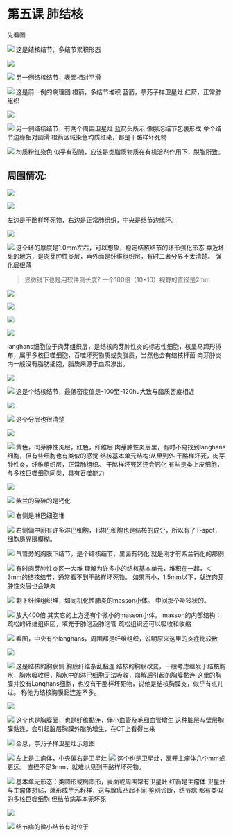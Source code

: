 # 第五课 肺结核
先看图

![](./_image/48727c5cd40c8897019e9080a9d0720.jpg)
这是结核结节，多结节累积形态

![](./_image/92e2831a27bc8f13ef06788b3b66e2d.jpg)

![](./_image/3a01ea1a413f6f0f506ab953237f5c8.jpg)
另一例结核结节，表面相对平滑

![](./_image/59646383ce9f486fb08a4e58e834059.jpg)
这是前一例的病理图
橙箭，多结节堆积
蓝箭，芋艿子样卫星灶
红箭，正常肺组织

![](./_image/1a41835c01635045bb7ce1a6f71a1ee.jpg)

![](./_image/182ac9340152b12883731aa92d3f2a8.jpg)
另一例结核结节，有两个周围卫星灶
蓝箭头所示
像腺泡结节包裹形成
单个结节边缘相对圆滑
橙箭区域染色均质红染，都是干酪样坏死物

![](./_image/9e6b6b86c3a9f717ada7032adc83802.jpg)
均质粉红染色
似乎有裂隙，应该是类脂质物质在有机溶剂作用下，脱脂所致。

## 周围情况:

![](./_image/4ac9b9543c9d0adf92a565beaabe572.jpg)

![](./_image/a7139e469ce2ebd9b18ed2125fa2169.jpg)

左边是干酪样坏死物，右边是正常肺组织，中央是结节边缘环。

![](./_image/d1428f0fc1771960c0e1e7840890bdf.jpg)

![](./_image/9702506eaa10db283949dce4c939642.jpg)
这个环的厚度是1.0mm左右，可以想象，稳定结核结节的环形强化形态
靠近坏死的地方，是肉芽肿性炎层，再外面是纤维组织层，有时二者分界不太清楚。
强化层很薄
> 显微镜下也是用软件测长度?
> 一个100倍（10×10）视野的直径是2mm

![](./_image/6fadb13d5904810c3398045bc1a843a.jpg)

![](./_image/c163366a223f79e2a35835e1de02a29.jpg)

![](./_image/f5de7a120965e694638f1e2b4203080.jpg)

![](./_image/c62eee95aefcf894b624638130fce5c.jpg)

langhans细胞位于肉芽组织层，是结核肉芽肿性炎的标志性细胞，核呈马蹄形排布，属于多核巨噬细胞，吞噬坏死物质或类脂质，当然也会有结核杆菌
肉芽肿炎内一般没有脂肪细胞，脂质来源于血浆渗出。


![](./_image/b51654a73d601079cdc1bcd25432154.jpg)

![](./_image/fba2d00ea0e86e2beb676dbe666abb6.jpg)
这是个结核结节，最低密度值是-100至-120hu大致与脂质密度相近

![](./_image/f1bdc139a90ec82e62a4a2c673f93c3.jpg)

![](./_image/fa616331b939c18068ae05be1bb1d35.jpg)
这个分层也很清楚

![](./_image/1f646bb26736acc6544eb7cce485cb0.jpg)

![](./_image/37284edf61c4142cc8b9e4828a5b51e.jpg)
黄色，肉芽肿性炎层，红色，纤维层
肉芽肿性炎层里，有时不易找到langhans细胞，但有些细胞也有类似的感觉
结核基本单元结构:从里到外 干酪样坏死，肉芽肿性炎，纤维组织层，正常肺组织。
干酪样坏死区还会钙化
有些是类上皮细胞，与多核巨噬细胞同类，具有吞噬能力

![](./_image/927fc716d87d59f1a90da9a2a00995d.jpg)

![](./_image/56c8af68fd80272c9678eeb21c7caa8.jpg)
紫兰的碎碎的是钙化

![](./_image/4ebba61435ccf3bbc9831c85a0876d1.jpg)
右侧是淋巴细胞堆

![](./_image/754ac0683f6b8442c92e2c5541c77d5.jpg)
右侧偏中间有许多淋巴细胞，T淋巴细胞也是结核的成分，所以有了T-spot，细胞质界限模糊。

![](./_image/9198cebb937443d2b4eb32653db42ce.jpg)
气管旁的胸膜下结节，是个结核结节，里面有钙化
就是刚才有紫兰钙化的那例

![](./_image/91a2e07bf66e17b6ea47084c2fbdf8c.jpg)
有时肉芽肿性炎区一大堆
理解为许多小的结核基本单元，堆积在一起，＜3mm的结核结节，通常看不到干酪样坏死物。
如果再小，1.5mm以下，就连肉芽肿性炎层也会缺失

![](./_image/3f6cb8789741881ba75c6a09f3bd402.jpg)
剩下纤维组织堆，如同机化性肺炎的masson小体。
中间那个哑铃状的。

![](./_image/02b9966d0c9f234211d702960df832f.jpg)
放大400倍
其实它的上方还有个微小的masson小体。
masson的内部结构：疏松的纤维组织团，填充于肺泡及肺泡管
疏松组织还可以吸收和收缩

![](./_image/63c00d744294ec6fb452826f57290d1.jpg)
看图，中央有个langhans，周围都是纤维组织，说明原来这里的炎症比较散

![](./_image/6f522149c9fda72aabe81ea87346964.jpg)

![](./_image/d2871d92907942838633b7502ba359d.jpg)
这是结核的胸膜侧
胸膜纤维杂乱黏连
结核的胸膜改变，一般考虑继发于结核胸水，胸水吸收后，胸水中的淋巴细胞无法吸收，崩解后引起的胸膜黏连
这里的胸膜并没有Langhans细胞，也没有干酪样坏死物，说他是结核胸膜炎，似乎有点儿过。
称他为结核胸膜黏连差不多。

![](./_image/b94eed8eb2d72db9d56489ae117a4e5.jpg)

![](./_image/52b3090301c40046a7aa24da8eddef9.jpg)
这个也是胸膜面，也是纤维黏连，伴小血管及毛细血管增生
这种脏层与壁层胸膜黏连，会引起脏层胸膜外脂肪增生，在CT上看得出来

![](./_image/3a2d77ca2ca5d69cf428bfceca84f27.jpg)
全息，芋艿子样卫星灶示意图

![](./_image/796c544e24ff718cd1556c0e06c0e2e.jpg)
左上是主瘤体，中央偏右是卫星灶
![](./_image/d39294f13ba22294bee85cfdb70a62e.jpg)
这个也是卫星灶，离开主瘤体几个mm或更远。
直径不足3mm，就难以见到干酪样坏死物。

![](./_image/f324b4d207bf23fcc93ae7c3e9f84af.jpg)
基本单元形态：类圆形或椭圆形，表面或周围常有卫星灶
红箭是主瘤体
卫星灶与主瘤体想贴，就形成芋艿籽样，这与腺癌凸起不同
鉴别诊断，结节病
都有类似的多核巨噬细胞
但结节病基本无坏死

![](./_image/406f032d3c8cb57d1cf288982021cca.jpg)

![](./_image/69960939a341dbbd36f56ed7d5b8bad.jpg)
结节病的微小结节有时位于